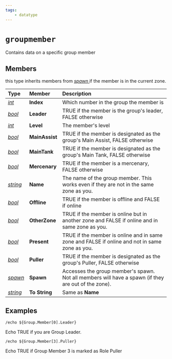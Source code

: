 ```yaml
---
tags:
    - datatype
---
```

# `groupmember`

Contains data on a specific group member

## Members

this type inherits members from [_spawn_ ](datatype-spawn.md)if the member is in the current zone.

| **Type** | **Member** | **Description** |
| :--- | :--- | :--- |
| [_int_](datatype-int.md) | **Index** | Which number in the group the member is |
| [_bool_](datatype-bool.md) | **Leader** | TRUE if the member is the group's leader, FALSE otherwise |
| [_int_](datatype-int.md) | **Level** | The member's level |
| [_bool_](datatype-bool.md) | **MainAssist** | TRUE if the member is designated as the group's Main Assist, FALSE otherwise |
| [_bool_](datatype-bool.md) | **MainTank** | TRUE if the member is designated as the group's Main Tank, FALSE otherwise |
| [_bool_](datatype-bool.md) | **Mercenary** | TRUE if the member is a mercenary, FALSE otherwise |
| [_string_](datatype-string.md) | **Name** | The name of the group member. This works even if they are not in the same zone as you. |
| [_bool_](datatype-bool.md) | **Offline** | TRUE if the member is offline and FALSE if online |
| [_bool_](datatype-bool.md) | **OtherZone** | TRUE if the member is online but in another zone and FALSE if online and in same zone as you. |
| [_bool_](datatype-bool.md) | **Present** | TRUE if the member is online and in same zone and FALSE if online and not in same zone as you. |
| [_bool_](datatype-bool.md) | **Puller** | TRUE if the member is designated as the group's Puller, FALSE otherwise |
| [_spawn_](datatype-spawn.md) | **Spawn** | Accesses the group member's spawn. Not all members will have a spawn (if they are out of the zone). |
| [_string_](datatype-string.md) | **To String** | Same as **Name** |

## Examples

`/echo ${Group.Member[0].Leader}`

Echo TRUE if you are Group Leader.

`/echo ${Group.Member[3].Puller}`

Echo TRUE if Group Member 3 is marked as Role Puller

